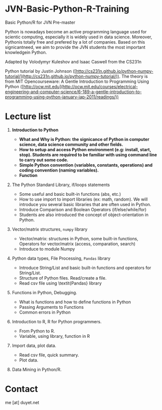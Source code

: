 # JVN-Basic-Python-R-Training
Basic Python/R for JVN Pre-master

Python is nowadays become an active programming language used for scientic computing, especially it is widely used in data science.  Moreover, Pythonis totally free and prefered by a lot of companies.  Based on this signicantneed, we aim to provide the JVN students the most important knowledgein Python. 

Adapted  by  Volodymyr  Kuleshov  and  Isaac  Caswell  from  the  CS231n

Python tutorial by Justin Johnson ([http://cs231n.github.io/python-numpy-tutorial/](http://cs231n.github.io/python-numpy-tutorial/)). The theory is from MIT Opencourseware: A Gentle Introduction to Programming Using Python ([http://ocw.mit.edu](http://ocw.mit.edu/courses/electrical-engineering-and-computer-science/6-189-a-gentle-introduction-to-programming-using-python-january-iap-2011/readings/))


# Lecture list

1. **Introduction to Python**

    * **What and Why is Python: the signicance of Python in computer science, data science community and other fields.**
    * **How to setup and access Python environment (e.g: install, start, stop). Students are required to be familiar with using command line to carry out some code.**
    * **Simple Python convention (variables, constants, operations) and coding convention (naming variables).**
    * **Function**

2. The Python Standard Library, if/loops statements

    * Some useful and basic built-in functions (abs, etc.)
    * How to use import to import libraries (ex: math, random). We will introduce you several basic libraries that are often used in Python.
    * Introduce Comparison and Boolean Operators (if/else/while/for)
    * Students are also introduced the concept of object-orientation in Python.

3. Vector/matrix structures, `numpy` library

    * Vector/matrix: structures in Python, some built-in functions, Operators for vector/matrix (access, comparation, search)
    * Introduce to module Numpy

4. Python data types, File Processing, `Pandas` library

    * Introduce String/List and basic built-in functions and operators for String/List.
    * Structure of Python files. Read/create a file.
    * Read csv file using \textit{Pandas} library

5. Functions in Python, Debugging.

    * What is functions and how to define functions in Python
    * Passing Arguments to Functions
    * Common errors in Python

6. Introduction to R, R for Python programmers.

    * From Python to R.
    * Variable, using library, function in R

7. Import data, plot data.

    * Read csv file, quick summary.
    * Plot data.

8. Data Mining in Python/R.

# Contact 
me [at] duyet.net
